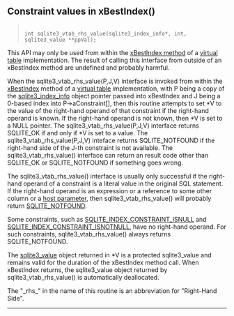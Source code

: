 ## Constraint values in xBestIndex()




> ```
> 
> int sqlite3_vtab_rhs_value(sqlite3_index_info*, int, sqlite3_value **ppVal);
> 
> ```



This API may only be used from within the [xBestIndex method](vtab.html#xbestindex)
of a [virtual table](vtab.html) implementation. The result of calling this interface
from outside of an xBestIndex method are undefined and probably harmful.


When the sqlite3\_vtab\_rhs\_value(P,J,V) interface is invoked from within
the [xBestIndex](vtab.html#xbestindex) method of a [virtual table](vtab.html) implementation, with P being
a copy of the [sqlite3\_index\_info](#sqlite3_index_info) object pointer passed into xBestIndex and
J being a 0\-based index into P\-\>aConstraint\[], then this routine
attempts to set \*V to the value of the right\-hand operand of
that constraint if the right\-hand operand is known. If the
right\-hand operand is not known, then \*V is set to a NULL pointer.
The sqlite3\_vtab\_rhs\_value(P,J,V) interface returns SQLITE\_OK if
and only if \*V is set to a value. The sqlite3\_vtab\_rhs\_value(P,J,V)
inteface returns SQLITE\_NOTFOUND if the right\-hand side of the J\-th
constraint is not available. The sqlite3\_vtab\_rhs\_value() interface
can return an result code other than SQLITE\_OK or SQLITE\_NOTFOUND if
something goes wrong.


The sqlite3\_vtab\_rhs\_value() interface is usually only successful if
the right\-hand operand of a constraint is a literal value in the original
SQL statement. If the right\-hand operand is an expression or a reference
to some other column or a [host parameter](#sqlite3_bind_blob), then sqlite3\_vtab\_rhs\_value()
will probably return [SQLITE\_NOTFOUND](#SQLITE_ABORT).


Some constraints, such as [SQLITE\_INDEX\_CONSTRAINT\_ISNULL](#SQLITE_INDEX_CONSTRAINT_EQ) and
[SQLITE\_INDEX\_CONSTRAINT\_ISNOTNULL](#SQLITE_INDEX_CONSTRAINT_EQ), have no right\-hand operand. For such
constraints, sqlite3\_vtab\_rhs\_value() always returns SQLITE\_NOTFOUND.


The [sqlite3\_value](#sqlite3_value) object returned in \*V is a protected sqlite3\_value
and remains valid for the duration of the xBestIndex method call.
When xBestIndex returns, the sqlite3\_value object returned by
sqlite3\_vtab\_rhs\_value() is automatically deallocated.


The "\_rhs\_" in the name of this routine is an abbreviation for
"Right\-Hand Side".




---


